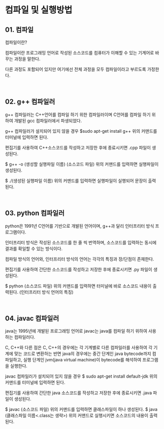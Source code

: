 # 컴파일 및 실행방법

## 01. 컴파일

컴파일이란?

컴파일이란 프로그래밍 언어로 작성된 소스코드를 컴퓨터가 이해할 수 있는 기계어로 바꾸는 과정을 말한다.

다른 과정도 포함되어 있지만 여기에선 전체 과정을 모두 컴파일이라고 부르도록 가정한다.

<br>

## 02. g++ 컴파일러

g++ 컴파일러는 C++언어를 컴파일 하기 위한 컴파일러이며 C언어를 컴파일 하기 위하여 개발된 gcc 컴파일러에서 파생되었다.

g++ 컴파일러가 설치되어 있지 않을 경우
$sudo apt-get install g++
위의 커맨드를 터미널에 입력하면 된다.

편집기를 사용하여 C++소스코드를 작성하고 저장한 후에 종료시키면 .cpp 파일이 생성된다.

$ g++ -o (생성할 실행파일 이름) (소스코드 파일)
위의 커맨드를 입력하면 실행파일이 생성된다.

$ ./(생성된 실행파일 이름)
위의 커맨드를 입력하면 실행파일이 실행되어 문장이 출력된다.

<br>

## 03. python 컴파일러

python은 1991년 C언어를 기반으로 개발된 언어이며, g++과 달리 인터프리터 방식 프로그램이다.

인터프리터 방식은 작성된 소스코드를 한 줄 씩 번역하며, 소스코드를 입력하는 동시에 결과를 확일할 수 있는 방식이다.

컴파일 방식의 언어와, 인터프리터 방식의 언어는 각각의 특징과 장/단점이 존재한다.

편집기를 사용하여 간단한 소스코드를 작성하고 저장한 후에 종료시키면 .py 파일이 생성된다.

$ python (소스코드 파일)
위의 커맨드를 입력하면 터미널에 바로 소스코드 내용이 출력된다. (인터프리터 방식 언어의 특징)

<br>

## 04. javac 컴파일러

java는 1995년에 개발된 프로그래밍 언어로 javac는 java를 컴파일 하기 위하여 사용하는 컴파일러다.

C, C++와 다른 점은 C, C++의 경우에는 각 기계별로 다른 컴파일러를 사용하여 각 기계에 맞는 코드로 변환하는 반면
java의 경우에는 중간 단계인 java bytecode까지 컴파일하고, 실행 단계인 jvm(java virtual machine)이 bytecode를 해석하여 프로그램을 실행한다.

javac 컴파일러가 설치되어 있지 않을 경우 
$ sudo apt-get install default-jdk
위의 커맨드를 터미널에 입력하면 된다.

편집기를 사용하여 간단한 java 소스코드를 작성하고 저장한 후에 종료시키면 .java 파일이 생성된다.

$ javac (소스코드 파일)
위의 커맨드를 입력하면 클래스파일이 하나 생성된다.
$ java (클래스파일 이름<.class는 생략>)
위의 커맨드로 실행시키면 소스코드의 내용이 출력된다.
